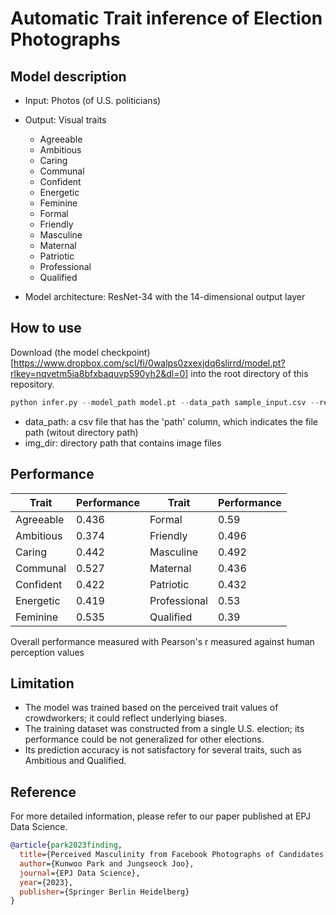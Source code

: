 # Automatic Trait inference of Election Photographs

## Model description

- Input: Photos (of U.S. politicians)
- Output: Visual traits 
  + Agreeable 
  + Ambitious
  + Caring
  + Communal
  + Confident
  + Energetic
  + Feminine 
  + Formal
  + Friendly
  + Masculine
  + Maternal
  + Patriotic
  + Professional
  + Qualified

- Model architecture: ResNet-34 with the 14-dimensional output layer

## How to use

Download (the model checkpoint)[https://www.dropbox.com/scl/fi/0walps0zxexjdq6slirrd/model.pt?rlkey=nqvetm5ia8bfxbaquvp590yh2&dl=0] into the root directory of this repository.


```python
python infer.py --model_path model.pt --data_path sample_input.csv --result_path sample_output.csv img_dir sample_img
```

- data_path: a csv file that has the 'path' column, which indicates the file path (witout directory path)
- img_dir: directory path that contains image files

## Performance

|Trait   | Performance |  Trait | Performance |
|---|---|---|---|
| Agreeable  | 0.436  | Formal       | 0.59  |
| Ambitious  | 0.374  | Friendly     | 0.496 |
|  Caring    | 0.442  | Masculine    | 0.492 |
| Communal   | 0.527  | Maternal     | 0.436 |
| Confident  | 0.422  | Patriotic    | 0.432 |
|  Energetic | 0.419  | Professional | 0.53  |
|  Feminine  | 0.535  | Qualified    | 0.39  |

Overall performance measured with Pearson's r measured against human perception values

## Limitation

- The model was trained based on the perceived trait values of crowdworkers; it could reflect underlying biases.
- The training dataset was constructed from a single U.S. election; its performance could be not generalized for other elections.
- Its prediction accuracy is not satisfactory for several traits, such as Ambitious and Qualified.

## Reference

For more detailed information, please refer to our paper published at EPJ Data Science.

```bibtex
@article{park2023finding,
  title={Perceived Masculinity from Facebook Photographs of Candidates Predicts Electoral Success},
  author={Kunwoo Park and Jungseock Joo},
  journal={EPJ Data Science},
  year={2023},
  publisher={Springer Berlin Heidelberg}
}
```
